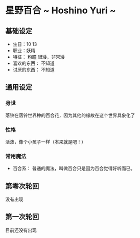 # 星野百合 ~ Hoshino Yuri ~

## 基础设定

* 生日：10 13
* 职业：妖精
* 特征：
  粉瞳
  很矮，非常矮
* 喜欢的东西：
  不知道
* 讨厌的东西：
  不知道

## 通用设定

### 身世

落铃在落铃世界种的百合花，因为其他的缘故在这个世界具象化了

### 性格

活泼，像个小孩子一样（本来就是吧！）

### 常用魔法

* 百合系：
  普通的魔法，叫做百合只是因为百合觉得好听而已。

## 第零次轮回

没有出现

## 第一次轮回

目前还没有出现
